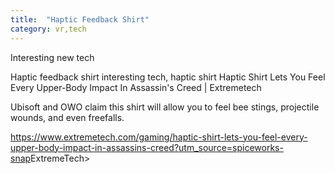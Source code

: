 ```yaml
---
title:  "Haptic Feedback Shirt"
category: vr,tech
---
```


Interesting new tech

Haptic feedback shirt
interesting tech, haptic shirt Haptic Shirt Lets You Feel Every Upper-Body Impact In Assassin's Creed | Extremetech

Ubisoft and OWO claim this shirt will allow you to feel bee stings, projectile wounds, and even freefalls.

<https://www.extremetech.com/gaming/haptic-shirt-lets-you-feel-every-upper-body-impact-in-assassins-creed?utm_source=spiceworks-snap>ExtremeTech>

